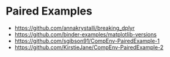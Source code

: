 # Paired Examples

* https://github.com/annakrystalli/breaking_dplyr 
* https://github.com/binder-examples/matplotlib-versions
* https://github.com/sgibson91/CompEnv-PairedExample-1
* https://github.com/KirstieJane/CompEnv-PairedExample-2 
